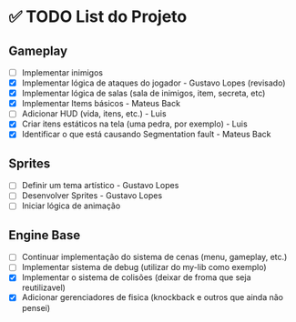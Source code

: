 # ✅ TODO List do Projeto

## Gameplay 
- [ ] Implementar inimigos
- [x] Implementar lógica de ataques do jogador - Gustavo Lopes (revisado)
- [x] Implementar lógica de salas (sala de inimigos, item, secreta, etc)
- [x] Implementar Items básicos - Mateus Back
- [ ] Adicionar HUD (vida, itens, etc.) - Luis
- [x] Criar itens estáticos na tela (uma pedra, por exemplo) - Luis
- [x] Identificar o que está causando Segmentation fault - Mateus Back

## Sprites
- [ ] Definir um tema artístico - Gustavo Lopes
- [ ] Desenvolver Sprites - Gustavo Lopes
- [ ] Iniciar lógica de animação

## Engine Base
- [ ] Continuar implementação do sistema de cenas (menu, gameplay, etc.)
- [ ] Implementar sistema de debug (utilizar do my-lib como exemplo)
- [x] Implementar o sistema de colisões (deixar de froma que seja reutilizavel)
- [x] Adicionar gerenciadores de fisica (knockback e outros que ainda não pensei)

